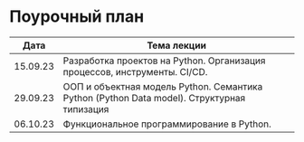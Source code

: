 # Поурочный план

| Дата     | Тема лекции                                                                                |
|----------|--------------------------------------------------------------------------------------------|
| 15.09.23 | Разработка проектов на Python. Организация процессов, инструменты. CI/CD.                  |
| 29.09.23 | ООП и объектная модель Python. Семантика Python (Python Data model). Структурная типизация |
 | 06.10.23 | Функциональное программирование в Python.                                                  |
